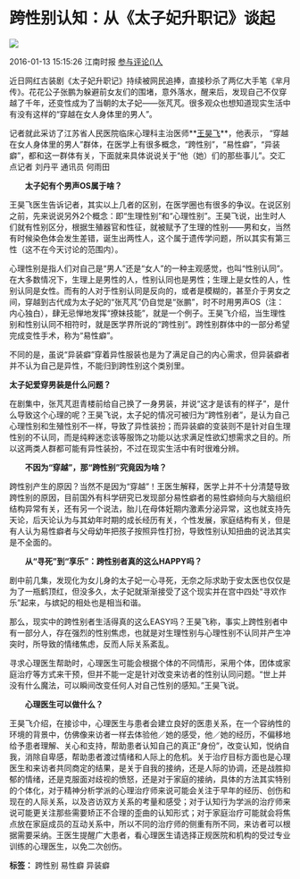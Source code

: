 # 跨性别认知：从《太子妃升职记》谈起

![](http://img04.imgcdc.com/qrcode/21134998.png)

2016-01-13 15:15:26  江南时报  [参与评论()人](javascript:void\(0\);)

近日网红古装剧《太子妃升职记》持续被网民追捧，直接秒杀了两亿大手笔《芈月传》。花花公子张鹏为躲避前女友们的围堵，意外落水，醒来后，发现自己不仅穿越了千年，还变性成为了当朝的太子妃——张芃芃。很多观众也想知道现实生活中有没有这样的“穿越在女人身体里的男人”。

记者就此采访了江苏省人民医院临床心理科主治医师**[王昊飞](http://culture.china.com/baike_546L5piK6aOe.html)**，他表示， “穿越在女人身体里的男人”群体，在医学上有很多概念，“跨性别”，“易性癖”，“异装癖”，都和这一群体有关，下面就来具体说说关于“他（她）们的那些事儿”。交汇点记者 刘丹平 通讯员 何雨田

　　**太子妃有个男声OS属于啥？**

王昊飞医生告诉记者，其实以上几者的区别，在医学圈也有很多的争议。在说区别之前，先来说说另外2个概念：即“生理性别”和“心理性别”。王昊飞说，出生时人们就有性别区分，根据生殖器官和性征，就被赋予了生理的性别——男和女，当然有时候染色体会发生差错，诞生出两性人，这个属于遗传学问题，所以其实有第三性（这不在今天讨论的范围内）。

心理性别是指人们对自己是“男人”还是“女人”的一种主观感觉，也叫“性别认同”。在大多数情况下，生理上是男性的人，性别认同也是男性；生理上是女性的人，性别认同是女性。而有的人对于性别认同是反向的，或者是模糊的，甚至介于男女之间，穿越到古代成为太子妃的“张芃芃”仍自觉是“张鹏”，时不时用男声OS（注：内心独白），肆无忌惮地发挥“撩妹技能”，就是一个例子。王昊飞介绍，当生理性别和性别认同不相符时，就是医学界所说的“跨性别”。跨性别群体中的一部分希望完成变性手术，称为“易性癖”。

不同的是，虽说“异装癖”穿着异性服装也是为了满足自己的内心需求，但异装癖者并不认为自己是异性，不能归到跨性别这个类别里。

**太子妃爱穿男装是什么问题？**

在剧集中，张芃芃逛青楼前给自己换了一身男装，并说“这才是该有的样子”，是什么导致这个心理的呢？王昊飞说，太子妃的情况可被归为“跨性别者”，是认为自己心理性别和生殖性别不一样，导致了异性装扮；而异装癖的变装则不是针对自生理性别的不认同，而是纯粹迷恋该等服饰之功能以达求满足性欲幻想需求之目的。所以这两类人群都可能有异性装扮，不过在现实生活中有时很难分辨。

　　**不因为“穿越”，那“跨性别”究竟因为啥？**

跨性别产生的原因？当然不是因为“穿越”！王医生解释，医学上并不十分清楚导致跨性别的原因，目前国外有科学研究已发现部分易性癖者的易性癖倾向与大脑组织结构异常有关，还有另一个说法，胎儿在母体妊期内激素分泌异常，这也就支持先天论，后天论认为与其幼年时期的成长经历有关，个性发展，家庭结构有关，但是有人认为易性癖者与父母幼年把孩子按照异性打扮，导致性别认知扭曲的说法其实是不全面的。

　　**从“寻死”到“享乐”：跨性别者真的这么HAPPY吗？**

剧中前几集，发现化为女儿身的太子妃一心寻死，无奈之际求助于安太医也仅仅是为了一瓶鹤顶红，但没多久，太子妃就渐渐接受了这个现实并在宫中四处“寻欢作乐”起来，与嫔妃的相处也是相当和谐。

那么，现实中的跨性别者生活得真的这么EASY吗？王昊飞称，事实上跨性别者中有一部分人，存在强烈的性别焦虑，也就是对生理性别与心理性别不认同并产生冲突时，所导致的情绪焦虑，反而人际关系紊乱。

寻求心理医生帮助时，心理医生可能会根据个体的不同情形，采用个体，团体或家庭治疗等方式来干预，但并不能一定是针对改变来访者的性别认同问题。“世上并没有什么魔法，可以瞬间改变任何人对自己性别的感知。”王昊飞说。

　　**心理医生可以做什么？**

王昊飞介绍，在接诊中，心理医生与患者会建立良好的医患关系，在一个容纳性的环境的背景中，仿佛像来访者一样去体验他／她的感受，他／她的经历，不偏移地给予患者理解、关心和支持，帮助患者认知自己的真正“身份”，改变认知，悦纳自我，消除自卑感，帮助患者渡过情绪和人际上的危机。关于治疗目标方面也是心理医生和来访者共同商定的结果，是关于自我的接纳，还是人际的协调，还是战胜抑郁的情绪，还是克服面对歧视的愤怒，还是对于家庭的接纳，具体的方法其实特别的个体化，对于精神分析学派的心理治疗师来说可能会关注于早年的经历、创伤和现在的人际关系，以及咨访双方关系的考量和感受；对于认知行为学派的治疗师来说可能更关注那些需要矫正不合理的歪曲的认知形式；对于家庭治疗可能就会将焦点放在家庭成员的互动关系中，所以不同的治疗师的侧重有所不同，来访者可以根据需要采纳。王医生提醒广大患者，看心理医生请选择正规医院和机构的受过专业训练的心理医生，以免二次创伤。

**标签：** 跨性别 易性癖 异装癖
